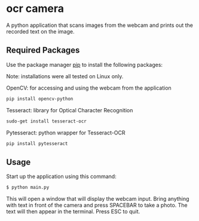 # ocr camera
A python application that scans images from the webcam and prints out the recorded text on the image.

## Required Packages

Use the package manager [pip](https://pip.pypa.io/en/stable/) to install the following packages:

Note: installations were all tested on Linux only.

OpenCV: for accessing and using the webcam from the application
```bash
pip install opencv-python
```

Tesseract: library for Optical Character Recognition
```bash
sudo-get install tesseract-ocr
```

Pytesseract: python wrapper for Tesseract-OCR
```bash
pip install pytesseract
```

## Usage
Start up the application using this command:
```python
$ python main.py
```
This will open a window that will display the webcam input. Bring anything with text in front of the camera and press SPACEBAR to take a photo. The text will then appear in the terminal. Press ESC to quit.